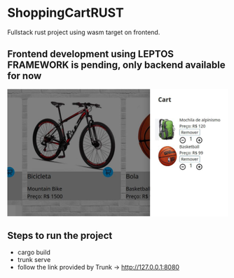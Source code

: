 # ShoppingCartRUST
Fullstack rust project using wasm target on frontend.

## Frontend development using LEPTOS FRAMEWORK is pending, only backend available for now

![screenshot](public/img/screenshot.jpg)

## Steps to run the project

- cargo build
- trunk serve
- follow the link provided by Trunk  ->    http://127.0.0.1:8080
